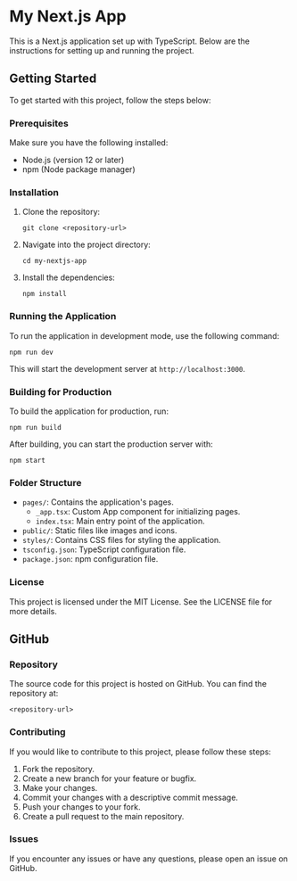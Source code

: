 # My Next.js App

This is a Next.js application set up with TypeScript. Below are the instructions for setting up and running the project.

## Getting Started

To get started with this project, follow the steps below:

### Prerequisites

Make sure you have the following installed:

- Node.js (version 12 or later)
- npm (Node package manager)

### Installation

1. Clone the repository:

   ```
   git clone <repository-url>
   ```

2. Navigate into the project directory:

   ```
   cd my-nextjs-app
   ```

3. Install the dependencies:

   ```
   npm install
   ```

### Running the Application

To run the application in development mode, use the following command:

```
npm run dev
```

This will start the development server at `http://localhost:3000`.

### Building for Production

To build the application for production, run:

```
npm run build
```

After building, you can start the production server with:

```
npm start
```

### Folder Structure

- `pages/`: Contains the application's pages.
  - `_app.tsx`: Custom App component for initializing pages.
  - `index.tsx`: Main entry point of the application.
- `public/`: Static files like images and icons.
- `styles/`: Contains CSS files for styling the application.
- `tsconfig.json`: TypeScript configuration file.
- `package.json`: npm configuration file.

### License

This project is licensed under the MIT License. See the LICENSE file for more details.

## GitHub

### Repository

The source code for this project is hosted on GitHub. You can find the repository at:

```
<repository-url>
```

### Contributing

If you would like to contribute to this project, please follow these steps:

1. Fork the repository.
2. Create a new branch for your feature or bugfix.
3. Make your changes.
4. Commit your changes with a descriptive commit message.
5. Push your changes to your fork.
6. Create a pull request to the main repository.

### Issues

If you encounter any issues or have any questions, please open an issue on GitHub.
